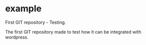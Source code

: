 example
=======

First GIT repository - Testing.

The first GIT repository made to test how it can be integrated with wordpress.
